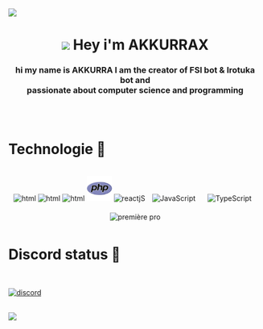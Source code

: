 
<img align="center" src="https://raw.githubusercontent.com/yayouu/yayouu/main/1.gif" width="1000px">
<br>



<h1 align="center"><img src="https://raw.githubusercontent.com/MartinHeinz/MartinHeinz/master/wave.gif" width="40px"> Hey i'm AKKURRAX</h1>



<h3 align="center">hi my name is AKKURRA I am the creator of FSI bot & Irotuka bot and <br> passionate about computer science and programming</h3>

<br>
<br>


# Technologie 🧬
<br>

<div align="center">  
<img  alt="html" height="50" width="50" src="https://camo.githubusercontent.com/bfa71fe5e1eb3ca57a7e4ef9c6b2ca21414c4fdab27ac6861e211e7cfe8f7d9f/68747470733a2f2f70726f66696c696e61746f722e7269736861762e6465762f736b696c6c732d6173736574732f68746d6c352d6f726967696e616c2d776f72646d61726b2e737667">
 <img alt="html" height="50" width="50" src="https://camo.githubusercontent.com/1f14c9c472b21cf8790a4fb6914be3a3181e957ecc2b397775f06a989d20cb37/68747470733a2f2f70726f66696c696e61746f722e7269736861762e6465762f736b696c6c732d6173736574732f637373332d6f726967696e616c2d776f72646d61726b2e737667" >
<img alt="html" height="50" width="50" src="https://camo.githubusercontent.com/b7ea09b0c030ae14623cfc3a52ab3ee0d07e0259a1b230139e65ba00454327c9/68747470733a2f2f70726f66696c696e61746f722e7269736861762e6465762f736b696c6c732d6173736574732f6769742d73636d2d69636f6e2e737667" >
<img alt="html" height="50"  width="50" src="https://raw.githubusercontent.com/github/explore/ccc16358ac4530c6a69b1b80c7223cd2744dea83/topics/php/php.png" >
 <img alt="reactjS" height="50"  width="70" src="https://upload.wikimedia.org/wikipedia/commons/thumb/a/a7/React-icon.svg/512px-React-icon.svg.png" >
<img style="margin: 10px" src="https://profilinator.rishav.dev/skills-assets/javascript-original.svg" alt="JavaScript" height="50" /> 
<img style="margin: 10px" src="https://profilinator.rishav.dev/skills-assets/typescript-original.svg" alt="TypeScript" height="50" />  
 <img style="margin: 10px" src="https://upload.wikimedia.org/wikipedia/commons/4/40/Adobe_Premiere_Pro_CC_icon.svg" alt="première pro" height="51"/>

</div>

</td><td valign="top" width="33%"> 


# Discord status 📓  
 <br>
 
 <a href="#" align="center"><img src="https://discord.c99.nl/widget/theme-4/700766647111123114.png" alt="discord"/></a>
 
 
<br>
 <img src="https://raw.githubusercontent.com/yayouu/yayouu/main/1.gif" width="1000px">


